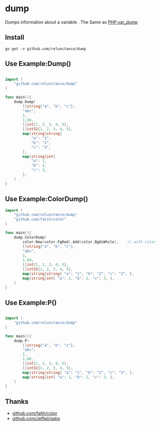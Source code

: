 # dump
Dumps information about a variable  . The Same as [PHP:var_dump](https://www.php.net/var_dump)


## Install

```
go get -v github.com/relunctance/dump
```


## Use Example:Dump()

```go

import (
    "github.com/relunctance/dump"
)

func main(){
	dump.Dump(
		[]string{"a", "b", "c"},
		"abc",
		1,
		1.68,
		[]int{1, 2, 3, 4, 5},
		[]int32{1, 2, 3, 4, 5},
		map[string]string{
			"a": "1",
			"b": "2",
			"c": "3",
		},
		map[string]int{
			"a": 1,
			"b": 2,
			"c": 3,
		},
	)
}
```

## Use Example:ColorDump()

```go
import (
    "github.com/relunctance/dump"
    "github.com/fatih/color"
)

func main(){
	dump.ColorDump(
		color.New(color.FgRed).Add(color.BgHiWhite),    // with color
		[]string{"a", "b", "c"},
		"abc",
		1,
		1.68,
		[]int{1, 2, 3, 4, 5},
		[]int32{1, 2, 3, 4, 5},
		map[string]string{ "a": "1", "b": "2", "c": "3", },
		map[string]int{ "a": 1, "b": 2, "c": 3, },
	)
}
```

## Use Example:P()


```go

import (
    "github.com/relunctance/dump"
)

func main(){
	dump.P(
		[]string{"a", "b", "c"},
		"abc",
		1,
		1.68,
		[]int{1, 2, 3, 4, 5},
		[]int32{1, 2, 3, 4, 5},
		map[string]string{ "a": "1", "b": "2", "c": "3", },
		map[string]int{ "a": 1, "b": 2, "c": 3, },
	)
}
```

## Thanks

* [github.com/fatih/color](https://github.com/fatih/color)
* [github.com/Jeffail/gabs](https://github.com/Jeffail/gabs) 


